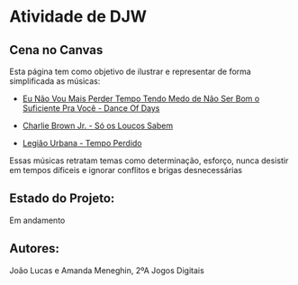 # Atividade de DJW 
## Cena no Canvas

Esta página tem como objetivo de ilustrar e representar de forma simplificada as músicas:

- [Eu Não Vou Mais Perder Tempo Tendo Medo de Não Ser Bom o Suficiente Pra Você - Dance Of Days](https://www.youtube.com/watch?v=wD1xSPx3U-c)

- [Charlie Brown Jr. - Só os Loucos Sabem](https://www.youtube.com/watch?v=JRJj4z-prvM)

- [Legião Urbana - Tempo Perdido](https://www.youtube.com/watch?v=2hr7Uqu6G80)

Essas músicas retratam temas como determinação, esforço, nunca desistir em tempos díficeis e ignorar conflitos e brigas desnecessárias

## Estado do Projeto:

Em andamento

## Autores:

João Lucas e Amanda Meneghin, 2ºA Jogos Digitais


